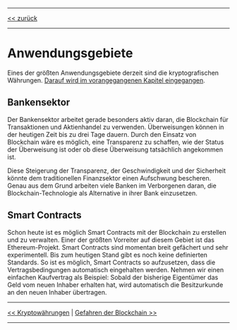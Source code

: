 ***

[<< zurück](02_toc.md)

***

# Anwendungsgebiete

Eines der größten Anwendungsgebiete derzeit sind die kryptografischen Währungen. [Darauf wird im vorangegangenen Kapitel eingegangen](05_cryptocurrencies.md).

## Bankensektor

Der Bankensektor arbeitet gerade besonders aktiv daran, die Blockchain für Transaktionen und Aktienhandel zu verwenden. Überweisungen können in der heutigen Zeit bis zu drei Tage dauern. Durch den Einsatz von Blockchain wäre es möglich, eine Transparenz zu schaffen, wie der Status der Überweisung ist oder ob diese Überweisung tatsächlich angekommen ist.

Diese Steigerung der Transparenz, der Geschwindigkeit und der Sicherheit könnte dem traditionellen Finanzsektor einen Aufschwung bescheren. Genau aus dem Grund arbeiten viele Banken im Verborgenen daran, die Blockchain-Technologie als Alternative in ihrer Bank einzusetzen. 

## Smart Contracts

Schon heute ist es möglich Smart Contracts mit der Blockchain zu erstellen und zu verwalten. Einer der größten Vorreiter auf diesem Gebiet ist das Ethereum-Projekt. Smart Contracts sind momentan breit gefächert und sehr experimentell. Bis zum heutigen Stand gibt es noch keine definierten Standards. So ist es möglich, Smart Contracts so aufzusetzen, dass die Vertragsbedingungen automatisch eingehalten werden. Nehmen wir einen einfachen Kaufvertrag als Beispiel: Sobald der bisherige Eigentümer das Geld vom neuen Inhaber erhalten hat, wird automatisch die Besitzurkunde an den neuen Inhaber übertragen.

***

[<< Kryptowährungen](05_cryptocurrencies.md) | [Gefahren der Blockchain >>](07_risk_of_blockchain.md)

***